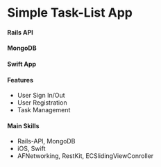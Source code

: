 # Simple Task-List App
  


#### Rails API
#### MongoDB
#### Swift App  

#### Features
* User Sign In/Out
* User Registration
* Task Management

#### Main Skills
* Rails-API, MongoDB
* iOS, Swift
* AFNetworking, RestKit, ECSlidingViewConroller
  

